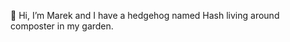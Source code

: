 👋 Hi, I’m Marek and I have a hedgehog named Hash living around composter in my garden.

<!---
marek-lotkovvski/marek-lotkovvski is a ✨ special ✨ repository because its `README.md` (this file) appears on your GitHub profile.
You can click the Preview link to take a look at your changes.
--->
